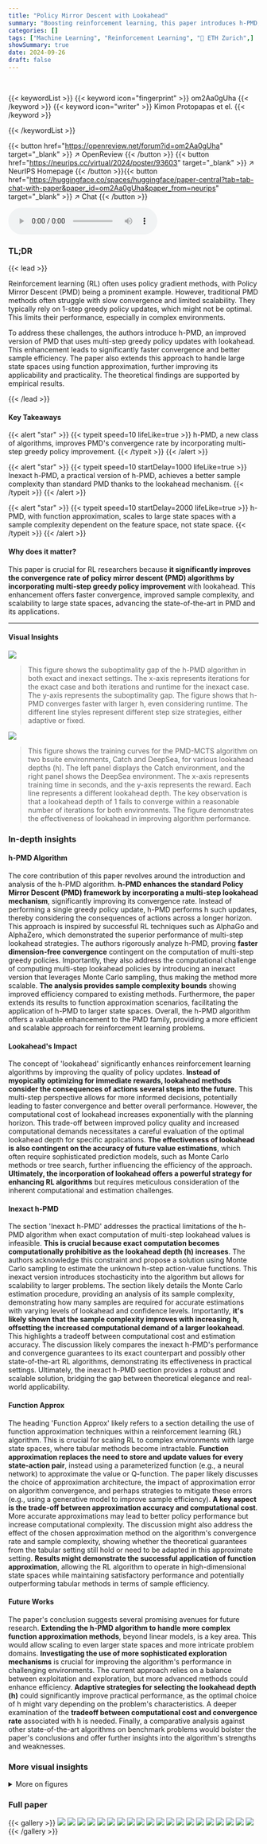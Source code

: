 ```yaml
---
title: "Policy Mirror Descent with Lookahead"
summary: "Boosting reinforcement learning, this paper introduces h-PMD, a novel algorithm enhancing policy mirror descent with lookahead for faster convergence and improved sample complexity."
categories: []
tags: ["Machine Learning", "Reinforcement Learning", "🏢 ETH Zurich",]
showSummary: true
date: 2024-09-26
draft: false
---
```


<br>

{{< keywordList >}}
{{< keyword icon="fingerprint" >}} om2Aa0gUha {{< /keyword >}}
{{< keyword icon="writer" >}} Kimon Protopapas et el. {{< /keyword >}}
 
{{< /keywordList >}}

{{< button href="https://openreview.net/forum?id=om2Aa0gUha" target="_blank" >}}
↗ OpenReview
{{< /button >}}
{{< button href="https://neurips.cc/virtual/2024/poster/93603" target="_blank" >}}
↗ NeurIPS Homepage
{{< /button >}}{{< button href="https://huggingface.co/spaces/huggingface/paper-central?tab=tab-chat-with-paper&paper_id=om2Aa0gUha&paper_from=neurips" target="_blank" >}}
↗ Chat
{{< /button >}}



<audio controls>
    <source src="https://ai-paper-reviewer.com/om2Aa0gUha/podcast.wav" type="audio/wav">
    Your browser does not support the audio element.
</audio>


### TL;DR


{{< lead >}}

Reinforcement learning (RL) often uses policy gradient methods, with Policy Mirror Descent (PMD) being a prominent example.  However, traditional PMD methods often struggle with slow convergence and limited scalability.  They typically rely on 1-step greedy policy updates, which might not be optimal. This limits their performance, especially in complex environments.

To address these challenges, the authors introduce h-PMD, an improved version of PMD that uses multi-step greedy policy updates with lookahead. This enhancement leads to significantly faster convergence and better sample efficiency.  The paper also extends this approach to handle large state spaces using function approximation, further improving its applicability and practicality.  The theoretical findings are supported by empirical results.

{{< /lead >}}


#### Key Takeaways

{{< alert "star" >}}
{{< typeit speed=10 lifeLike=true >}} h-PMD, a new class of algorithms, improves PMD's convergence rate by incorporating multi-step greedy policy improvement. {{< /typeit >}}
{{< /alert >}}

{{< alert "star" >}}
{{< typeit speed=10 startDelay=1000 lifeLike=true >}} Inexact h-PMD, a practical version of h-PMD, achieves a better sample complexity than standard PMD thanks to the lookahead mechanism. {{< /typeit >}}
{{< /alert >}}

{{< alert "star" >}}
{{< typeit speed=10 startDelay=2000 lifeLike=true >}} h-PMD, with function approximation, scales to large state spaces with a sample complexity dependent on the feature space, not state space. {{< /typeit >}}
{{< /alert >}}

#### Why does it matter?
This paper is crucial for RL researchers because **it significantly improves the convergence rate of policy mirror descent (PMD) algorithms by incorporating multi-step greedy policy improvement** with lookahead. This enhancement offers faster convergence, improved sample complexity, and scalability to large state spaces, advancing the state-of-the-art in PMD and its applications.

------
#### Visual Insights



![](https://ai-paper-reviewer.com/om2Aa0gUha/figures_8_1.jpg)

> This figure shows the suboptimality gap of the h-PMD algorithm in both exact and inexact settings. The x-axis represents iterations for the exact case and both iterations and runtime for the inexact case. The y-axis represents the suboptimality gap. The figure shows that h-PMD converges faster with larger h, even considering runtime. The different line styles represent different step size strategies, either adaptive or fixed. 





![](https://ai-paper-reviewer.com/om2Aa0gUha/tables_5_1.jpg)

> This figure shows the training curves for the PMD-MCTS algorithm on two bsuite environments, Catch and DeepSea, for various lookahead depths (h).  The left panel displays the Catch environment, and the right panel shows the DeepSea environment.  The x-axis represents training time in seconds, and the y-axis represents the reward. Each line represents a different lookahead depth.  The key observation is that a lookahead depth of 1 fails to converge within a reasonable number of iterations for both environments.  The figure demonstrates the effectiveness of lookahead in improving algorithm performance.





### In-depth insights


#### h-PMD Algorithm
The core contribution of this paper revolves around the introduction and analysis of the h-PMD algorithm.  **h-PMD enhances the standard Policy Mirror Descent (PMD) framework by incorporating a multi-step lookahead mechanism**, significantly improving its convergence rate.  Instead of performing a single greedy policy update, h-PMD performs h such updates, thereby considering the consequences of actions across a longer horizon.  This approach is inspired by successful RL techniques such as AlphaGo and AlphaZero, which demonstrated the superior performance of multi-step lookahead strategies. The authors rigorously analyze h-PMD, proving **faster dimension-free convergence** contingent on the computation of multi-step greedy policies.  Importantly, they also address the computational challenge of computing multi-step lookahead policies by introducing an inexact version that leverages Monte Carlo sampling, thus making the method more scalable.  **The analysis provides sample complexity bounds** showing improved efficiency compared to existing methods. Furthermore, the paper extends its results to function approximation scenarios, facilitating the application of h-PMD to larger state spaces.  Overall, the h-PMD algorithm offers a valuable enhancement to the PMD family, providing a more efficient and scalable approach for reinforcement learning problems.

#### Lookahead's Impact
The concept of 'lookahead' significantly enhances reinforcement learning algorithms by improving the quality of policy updates.  **Instead of myopically optimizing for immediate rewards, lookahead methods consider the consequences of actions several steps into the future.** This multi-step perspective allows for more informed decisions, potentially leading to faster convergence and better overall performance. However, the computational cost of lookahead increases exponentially with the planning horizon. This trade-off between improved policy quality and increased computational demands necessitates a careful evaluation of the optimal lookahead depth for specific applications.  **The effectiveness of lookahead is also contingent on the accuracy of future value estimations**, which often require sophisticated prediction models, such as Monte Carlo methods or tree search, further influencing the efficiency of the approach.  **Ultimately, the incorporation of lookahead offers a powerful strategy for enhancing RL algorithms** but requires meticulous consideration of the inherent computational and estimation challenges.

#### Inexact h-PMD
The section 'Inexact h-PMD' addresses the practical limitations of the h-PMD algorithm when exact computation of multi-step lookahead values is infeasible.  **This is crucial because exact computation becomes computationally prohibitive as the lookahead depth (h) increases**. The authors acknowledge this constraint and propose a solution using Monte Carlo sampling to estimate the unknown h-step action-value functions.  This inexact version introduces stochasticity into the algorithm but allows for scalability to larger problems. The section likely details the Monte Carlo estimation procedure, providing an analysis of its sample complexity, demonstrating how many samples are required for accurate estimations with varying levels of lookahead and confidence levels.  Importantly, **it's likely shown that the sample complexity improves with increasing h, offsetting the increased computational demand of a larger lookahead**.  This highlights a tradeoff between computational cost and estimation accuracy.  The discussion likely compares the inexact h-PMD's performance and convergence guarantees to its exact counterpart and possibly other state-of-the-art RL algorithms, demonstrating its effectiveness in practical settings. Ultimately, the inexact h-PMD section provides a robust and scalable solution, bridging the gap between theoretical elegance and real-world applicability.

#### Function Approx
The heading 'Function Approx' likely refers to a section detailing the use of function approximation techniques within a reinforcement learning (RL) algorithm.  This is crucial for scaling RL to complex environments with large state spaces, where tabular methods become intractable.  **Function approximation replaces the need to store and update values for every state-action pair**, instead using a parameterized function (e.g., a neural network) to approximate the value or Q-function.  The paper likely discusses the choice of approximation architecture, the impact of approximation error on algorithm convergence, and perhaps strategies to mitigate these errors (e.g., using a generative model to improve sample efficiency).  **A key aspect is the trade-off between approximation accuracy and computational cost**.  More accurate approximations may lead to better policy performance but increase computational complexity.  The discussion might also address the effect of the chosen approximation method on the algorithm's convergence rate and sample complexity, showing whether the theoretical guarantees from the tabular setting still hold or need to be adapted in this approximate setting.  **Results might demonstrate the successful application of function approximation**, allowing the RL algorithm to operate in high-dimensional state spaces while maintaining satisfactory performance and potentially outperforming tabular methods in terms of sample efficiency.

#### Future Works
The paper's conclusion suggests several promising avenues for future research.  **Extending the h-PMD algorithm to handle more complex function approximation methods**, beyond linear models, is a key area. This would allow scaling to even larger state spaces and more intricate problem domains. **Investigating the use of more sophisticated exploration mechanisms** is crucial for improving the algorithm's performance in challenging environments.  The current approach relies on a balance between exploitation and exploration, but more advanced methods could enhance efficiency.  **Adaptive strategies for selecting the lookahead depth (h)** could significantly improve practical performance, as the optimal choice of h might vary depending on the problem's characteristics.  A deeper examination of the **tradeoff between computational cost and convergence rate** associated with h is needed. Finally, a comparative analysis against other state-of-the-art algorithms on benchmark problems would bolster the paper's conclusions and offer further insights into the algorithm's strengths and weaknesses.


### More visual insights

<details>
<summary>More on figures
</summary>


![](https://ai-paper-reviewer.com/om2Aa0gUha/figures_27_1.jpg)

> This figure compares the performance of the h-PMD algorithm in both exact and inexact settings across different values of h (lookahead depth). The left panel shows the suboptimality gap against iterations for the exact setting. The middle and right panels display the same metrics for the inexact setting, with the right panel also showing runtime. The results indicate that higher values of h lead to faster convergence, even considering runtime.


![](https://ai-paper-reviewer.com/om2Aa0gUha/figures_28_1.jpg)

> This figure shows the suboptimality gap for h-PMD in both exact and inexact settings. The left plot shows the exact setting, with the suboptimality plotted against iterations. The middle and right plots show the inexact setting, with suboptimality plotted against both iterations and runtime.  The results show that h-PMD converges faster with larger lookahead depths (h), even considering the increased computational cost per iteration. Different step-size strategies were used, with the results highlighting the benefits of lookahead regardless of the step-size approach.


![](https://ai-paper-reviewer.com/om2Aa0gUha/figures_28_2.jpg)

> This figure shows the convergence performance of the h-PMD algorithm in both exact and inexact settings.  The left panel displays the suboptimality gap versus iterations for the exact setting, illustrating that higher lookahead depth (h) leads to faster convergence. The middle and right panels show the same metrics for the inexact setting, with the right panel additionally showing runtime.  Different step-size schedules are compared (dotted and solid lines). The results consistently demonstrate the benefits of lookahead, showing faster convergence with increasing h, even when considering runtime.


![](https://ai-paper-reviewer.com/om2Aa0gUha/figures_29_1.jpg)

> This figure compares the performance of the h-PMD algorithm in both exact and inexact settings. The left plot shows the suboptimality gap against iterations for the exact h-PMD (where the value function can be computed exactly), demonstrating faster convergence with increasing lookahead depth (h). The middle and right plots show the same for the inexact h-PMD (where the value function is estimated using Monte Carlo sampling), with the right plot showing the runtime instead of iterations.  The results show h-PMD converges faster with higher h, even when considering runtime.


![](https://ai-paper-reviewer.com/om2Aa0gUha/figures_29_2.jpg)

> This figure displays the suboptimality gap (difference between optimal value function and the value function at each iteration) for h-PMD in both exact (where h-step lookahead values are computed precisely) and inexact (where h-step lookahead values are estimated using Monte Carlo sampling) settings. The left panel shows iterations vs. suboptimality gap in the exact setting, while the middle and right panels show iterations and runtime vs. suboptimality gap in the inexact setting.  The figure shows that h-PMD with higher values of lookahead parameter h converges faster, even when considering runtime (right panel).  Two different step size strategies are also compared.


![](https://ai-paper-reviewer.com/om2Aa0gUha/figures_30_1.jpg)

> This figure shows the convergence rate of the h-PMD algorithm (in both exact and inexact settings) for different lookahead depths (h). The left plot shows the suboptimality gap against the number of iterations for the exact setting, while the middle and right plots show this gap against the number of iterations and the runtime respectively for the inexact setting.  The plots demonstrate that increasing the lookahead depth (h) leads to faster convergence, even when considering the increased computational cost per iteration.


![](https://ai-paper-reviewer.com/om2Aa0gUha/figures_30_2.jpg)

> This figure shows the performance of h-PMD on two continuous control environments from OpenAI Gym: CartPole-v1 and Acrobot-v1.  The x-axis represents the total number of steps (and therefore samples) taken by the algorithm, while the y-axis shows the accumulated reward. Different line colors represent different lookahead depths (h).  The shaded areas represent confidence intervals.  The results demonstrate that increasing the lookahead depth (h) can improve performance in the CartPole environment, but the effect is less pronounced and potentially non-monotonic in the Acrobot environment, highlighting task-dependent behavior of the lookahead mechanism.


![](https://ai-paper-reviewer.com/om2Aa0gUha/figures_31_1.jpg)

> The figure shows the convergence performance of the h-PMD algorithm in both exact and inexact settings. The left panel displays the suboptimality gap against the number of iterations for the exact case, while the middle and right panels show the same metric against iterations and runtime respectively for the inexact case.  The results indicate that increasing the lookahead depth h leads to faster convergence, even considering the increased computational cost in the inexact setting.


</details>






### Full paper

{{< gallery >}}
<img src="https://ai-paper-reviewer.com/om2Aa0gUha/1.png" class="grid-w50 md:grid-w33 xl:grid-w25" />
<img src="https://ai-paper-reviewer.com/om2Aa0gUha/2.png" class="grid-w50 md:grid-w33 xl:grid-w25" />
<img src="https://ai-paper-reviewer.com/om2Aa0gUha/3.png" class="grid-w50 md:grid-w33 xl:grid-w25" />
<img src="https://ai-paper-reviewer.com/om2Aa0gUha/4.png" class="grid-w50 md:grid-w33 xl:grid-w25" />
<img src="https://ai-paper-reviewer.com/om2Aa0gUha/5.png" class="grid-w50 md:grid-w33 xl:grid-w25" />
<img src="https://ai-paper-reviewer.com/om2Aa0gUha/6.png" class="grid-w50 md:grid-w33 xl:grid-w25" />
<img src="https://ai-paper-reviewer.com/om2Aa0gUha/7.png" class="grid-w50 md:grid-w33 xl:grid-w25" />
<img src="https://ai-paper-reviewer.com/om2Aa0gUha/8.png" class="grid-w50 md:grid-w33 xl:grid-w25" />
<img src="https://ai-paper-reviewer.com/om2Aa0gUha/9.png" class="grid-w50 md:grid-w33 xl:grid-w25" />
<img src="https://ai-paper-reviewer.com/om2Aa0gUha/10.png" class="grid-w50 md:grid-w33 xl:grid-w25" />
<img src="https://ai-paper-reviewer.com/om2Aa0gUha/11.png" class="grid-w50 md:grid-w33 xl:grid-w25" />
<img src="https://ai-paper-reviewer.com/om2Aa0gUha/12.png" class="grid-w50 md:grid-w33 xl:grid-w25" />
<img src="https://ai-paper-reviewer.com/om2Aa0gUha/13.png" class="grid-w50 md:grid-w33 xl:grid-w25" />
<img src="https://ai-paper-reviewer.com/om2Aa0gUha/14.png" class="grid-w50 md:grid-w33 xl:grid-w25" />
<img src="https://ai-paper-reviewer.com/om2Aa0gUha/15.png" class="grid-w50 md:grid-w33 xl:grid-w25" />
<img src="https://ai-paper-reviewer.com/om2Aa0gUha/16.png" class="grid-w50 md:grid-w33 xl:grid-w25" />
<img src="https://ai-paper-reviewer.com/om2Aa0gUha/17.png" class="grid-w50 md:grid-w33 xl:grid-w25" />
<img src="https://ai-paper-reviewer.com/om2Aa0gUha/18.png" class="grid-w50 md:grid-w33 xl:grid-w25" />
<img src="https://ai-paper-reviewer.com/om2Aa0gUha/19.png" class="grid-w50 md:grid-w33 xl:grid-w25" />
<img src="https://ai-paper-reviewer.com/om2Aa0gUha/20.png" class="grid-w50 md:grid-w33 xl:grid-w25" />
{{< /gallery >}}